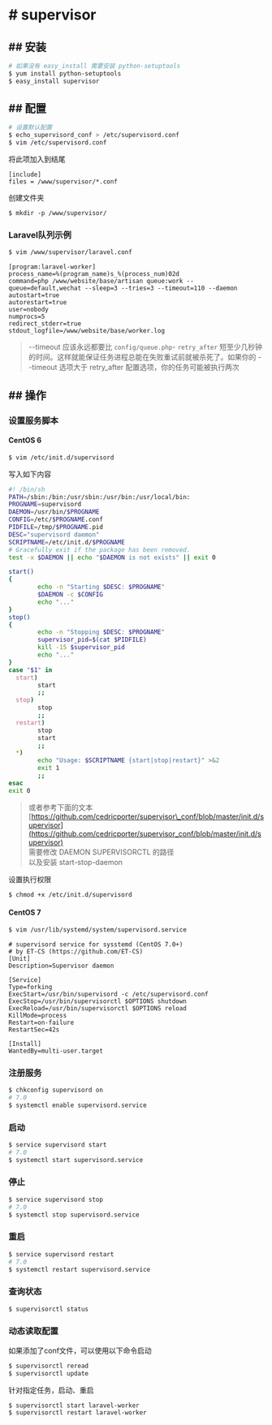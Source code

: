 # \# supervisor

## \#\# 安装

```bash
# 如果没有 easy_install 需要安装 python-setuptools
$ yum install python-setuptools
$ easy_install supervisor
```

## \#\# 配置

```bash
# 设置默认配置
$ echo_supervisord_conf > /etc/supervisord.conf
$ vim /etc/supervisord.conf
```

将此项加入到结尾

```
[include]
files = /www/supervisor/*.conf
```

创建文件夹
```
$ mkdir -p /www/supervisor/
```

### Laravel队列示例

```bash
$ vim /www/supervisor/laravel.conf
```

```
[program:laravel-worker]
process_name=%(program_name)s_%(process_num)02d
command=php /www/website/base/artisan queue:work --queue=default,wechat --sleep=3 --tries=3 --timeout=110 --daemon
autostart=true
autorestart=true
user=nobody
numprocs=5
redirect_stderr=true
stdout_logfile=/www/website/base/worker.log
```

> --timeout 应该永远都要比 `config/queue.php`- `retry_after` 短至少几秒钟的时间。这样就能保证任务进程总能在失败重试前就被杀死了。如果你的 --timeout 选项大于 retry\_after 配置选项，你的任务可能被执行两次

## \#\# 操作

### 设置服务脚本

#### CentOS 6

```bash
$ vim /etc/init.d/supervisord
```

写入如下内容

```bash
#! /bin/sh
PATH=/sbin:/bin:/usr/sbin:/usr/bin:/usr/local/bin:
PROGNAME=supervisord
DAEMON=/usr/bin/$PROGNAME
CONFIG=/etc/$PROGNAME.conf
PIDFILE=/tmp/$PROGNAME.pid
DESC="supervisord daemon"
SCRIPTNAME=/etc/init.d/$PROGNAME
# Gracefully exit if the package has been removed.
test -x $DAEMON || echo "$DAEMON is not exists" || exit 0

start()
{
        echo -n "Starting $DESC: $PROGNAME"
        $DAEMON -c $CONFIG
        echo "..."
}
stop()
{
        echo -n "Stopping $DESC: $PROGNAME"
        supervisor_pid=$(cat $PIDFILE)
        kill -15 $supervisor_pid
        echo "..."
}
case "$1" in
  start)
        start
        ;;
  stop)
        stop
        ;;
  restart)
        stop
        start
        ;;
  *)
        echo "Usage: $SCRIPTNAME {start|stop|restart}" >&2
        exit 1
        ;;
esac
exit 0
```

> 或者参考下面的文本  
> [https://github.com/cedricporter/supervisor\_conf/blob/master/init.d/supervisor](https://github.com/cedricporter/supervisor_conf/blob/master/init.d/supervisor)  
> 需要修改 DAEMON SUPERVISORCTL 的路径  
> 以及安装 start-stop-daemon

设置执行权限

```
$ chmod +x /etc/init.d/supervisord
```

#### CentOS 7

```bash
$ vim /usr/lib/systemd/system/supervisord.service
```

```
# supervisord service for sysstemd (CentOS 7.0+)
# by ET-CS (https://github.com/ET-CS)
[Unit]
Description=Supervisor daemon

[Service]
Type=forking
ExecStart=/usr/bin/supervisord -c /etc/supervisord.conf
ExecStop=/usr/bin/supervisorctl $OPTIONS shutdown
ExecReload=/usr/bin/supervisorctl $OPTIONS reload
KillMode=process
Restart=on-failure
RestartSec=42s

[Install]
WantedBy=multi-user.target
```

### 注册服务

```bash
$ chkconfig supervisord on
# 7.0
$ systemctl enable supervisord.service
```

### 启动

```bash
$ service supervisord start
# 7.0
$ systemctl start supervisord.service
```

### 停止

```bash
$ service supervisord stop
# 7.0
$ systemctl stop supervisord.service
```

### 重启

```bash
$ service supervisord restart
# 7.0
$ systemctl restart supervisord.service
```

### 查询状态

```bash
$ supervisorctl status
```

### 动态读取配置

如果添加了conf文件，可以使用以下命令启动

```bash
$ supervisorctl reread
$ supervisorctl update
```

针对指定任务，启动、重启

```bash
$ supervisorctl start laravel-worker
$ supervisorctl restart laravel-worker
```




